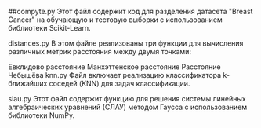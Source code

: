 ##compyte.py
Этот файл содержит код для разделения датасета "Breast Cancer" на обучающую и тестовую выборки с использованием библиотеки Scikit-Learn.

distances.py
В этом файле реализованы три функции для вычисления различных метрик расстояния между двумя точками:

Евклидово расстояние
Манхэттенское расстояние
Расстояние Чебышёва
knn.py
Файл включает реализацию классификатора k-ближайших соседей (KNN) для задач классификации.

slau.py
Этот файл содержит функцию для решения системы линейных алгебраических уравнений (СЛАУ) методом Гаусса с использованием библиотеки NumPy.







 
